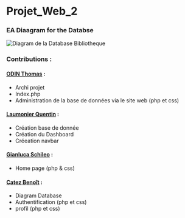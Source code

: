 # Projet_Web_2
### EA Diaagram for the Databse


![Diagram de la Database Bibliotheque](https://github.com/Todin13/Projet_Web_2/assets/125760323/5e366e5f-c8c1-43c0-9925-524973f041b9)




### Contributions :

#### [ODIN Thomas](https://github.com/Todin13) :
- Archi projet
- Index.php
- Administration de la base de données via le site web (php et css)

#### [Laumonier Quentin](https://github.com/OYama1909) :
- Création base de donnée
- Création du Dashboard
- Créeation navbar

#### [Gianluca Schileo](https://github.com/Gianluca-Schileo) :
- Home page (php & css)

#### [Catez Benoît](https://github.com/LimuleSempai) :
- Diagram Database
- Authentification (php et css)
- profil (php et css)
